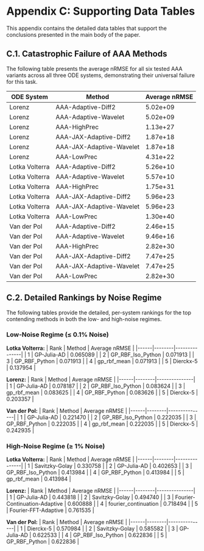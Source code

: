 # Appendix C: Supporting Data Tables

This appendix contains the detailed data tables that support the conclusions presented in the main body of the paper.

## C.1. Catastrophic Failure of AAA Methods

The following table presents the average nRMSE for all six tested AAA variants across all three ODE systems, demonstrating their universal failure for this task.

| ODE System     | Method                     | Average nRMSE |
|----------------|----------------------------|---------------|
| Lorenz         | AAA-Adaptive-Diff2         | 5.02e+09 |
| Lorenz         | AAA-Adaptive-Wavelet       | 5.02e+09 |
| Lorenz         | AAA-HighPrec               | 1.13e+27 |
| Lorenz         | AAA-JAX-Adaptive-Diff2     | 1.87e+18 |
| Lorenz         | AAA-JAX-Adaptive-Wavelet   | 1.87e+18 |
| Lorenz         | AAA-LowPrec                | 4.31e+22 |
| Lotka Volterra | AAA-Adaptive-Diff2         | 5.26e+10 |
| Lotka Volterra | AAA-Adaptive-Wavelet       | 5.57e+10 |
| Lotka Volterra | AAA-HighPrec               | 1.75e+31 |
| Lotka Volterra | AAA-JAX-Adaptive-Diff2     | 5.96e+23 |
| Lotka Volterra | AAA-JAX-Adaptive-Wavelet   | 5.96e+23 |
| Lotka Volterra | AAA-LowPrec                | 1.30e+40 |
| Van der Pol    | AAA-Adaptive-Diff2         | 2.46e+15 |
| Van der Pol    | AAA-Adaptive-Wavelet       | 9.46e+16 |
| Van der Pol    | AAA-HighPrec               | 2.82e+30 |
| Van der Pol    | AAA-JAX-Adaptive-Diff2     | 7.47e+25 |
| Van der Pol    | AAA-JAX-Adaptive-Wavelet   | 7.47e+25 |
| Van der Pol    | AAA-LowPrec                | 2.82e+30 |

## C.2. Detailed Rankings by Noise Regime

The following tables provide the detailed, per-system rankings for the top contending methods in both the low- and high-noise regimes.

### Low-Noise Regime (≤ 0.1% Noise)

**Lotka Volterra:**
| Rank | Method | Average nRMSE |
|------|--------|---------------|
| 1 | GP-Julia-AD | 0.065089 |
| 2 | GP_RBF_Iso_Python | 0.071913 |
| 3 | GP_RBF_Python | 0.071913 |
| 4 | gp_rbf_mean | 0.071913 |
| 5 | Dierckx-5 | 0.137954 |

**Lorenz:**
| Rank | Method | Average nRMSE |
|------|--------|---------------|
| 1 | GP-Julia-AD | 0.078187 |
| 2 | GP_RBF_Iso_Python | 0.083624 |
| 3 | gp_rbf_mean | 0.083625 |
| 4 | GP_RBF_Python | 0.083626 |
| 5 | Dierckx-5 | 0.203357 |

**Van der Pol:**
| Rank | Method | Average nRMSE |
|------|--------|---------------|
| 1 | GP-Julia-AD | 0.221470 |
| 2 | GP_RBF_Iso_Python | 0.222035 |
| 3 | GP_RBF_Python | 0.222035 |
| 4 | gp_rbf_mean | 0.222035 |
| 5 | Dierckx-5 | 0.242935 |

### High-Noise Regime (≥ 1% Noise)

**Lotka Volterra:**
| Rank | Method | Average nRMSE |
|------|--------|---------------|
| 1 | Savitzky-Golay | 0.330758 |
| 2 | GP-Julia-AD | 0.402653 |
| 3 | GP_RBF_Iso_Python | 0.413984 |
| 4 | GP_RBF_Python | 0.413984 |
| 5 | gp_rbf_mean | 0.413984 |

**Lorenz:**
| Rank | Method | Average nRMSE |
|------|--------|---------------|
| 1 | GP-Julia-AD | 0.443818 |
| 2 | Savitzky-Golay | 0.494740 |
| 3 | Fourier-Continuation-Adaptive | 0.600888 |
| 4 | fourier_continuation | 0.718494 |
| 5 | Fourier-FFT-Adaptive | 0.761535 |

**Van der Pol:**
| Rank | Method | Average nRMSE |
|------|--------|---------------|
| 1 | Dierckx-5 | 0.570984 |
| 2 | Savitzky-Golay | 0.585582 |
| 3 | GP-Julia-AD | 0.622533 |
| 4 | GP_RBF_Iso_Python | 0.622836 |
| 5 | GP_RBF_Python | 0.622836 |
